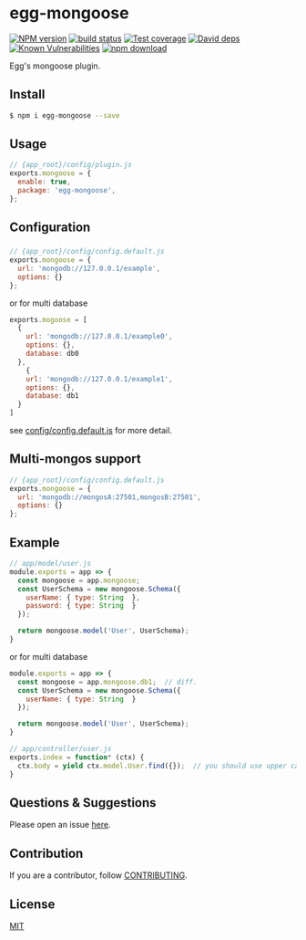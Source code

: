 # egg-mongoose
[![NPM version][npm-image]][npm-url]
[![build status][travis-image]][travis-url]
[![Test coverage][codecov-image]][codecov-url]
[![David deps][david-image]][david-url]
[![Known Vulnerabilities][snyk-image]][snyk-url]
[![npm download][download-image]][download-url]

[npm-image]: https://img.shields.io/npm/v/egg-mongoose.svg?style=flat-square
[npm-url]: https://npmjs.org/package/egg-mongoose
[travis-image]: https://img.shields.io/travis/feng-fu/egg-mongoose.svg?style=flat-square
[travis-url]: https://travis-ci.org/feng-fu/egg-mongoose
[codecov-image]: https://img.shields.io/codecov/c/github/eggjs/egg-mongoose.svg?style=flat-square
[codecov-url]: https://codecov.io/github/eggjs/egg-mongoose?branch=master
[david-image]: https://img.shields.io/david/eggjs/egg-mongoose.svg?style=flat-square
[david-url]: https://david-dm.org/eggjs/egg-mongoose
[snyk-image]: https://snyk.io/test/npm/egg-mongoose/badge.svg?style=flat-square
[snyk-url]: https://snyk.io/test/npm/egg-mongoose
[download-image]: https://img.shields.io/npm/dm/egg-mongoose.svg?style=flat-square
[download-url]: https://npmjs.org/package/egg-mongoose

Egg's mongoose plugin.

## Install

```bash
$ npm i egg-mongoose --save
```

## Usage

```js
// {app_root}/config/plugin.js
exports.mongoose = {
  enable: true,
  package: 'egg-mongoose',
};
```

## Configuration

### 
```js
// {app_root}/config/config.default.js
exports.mongoose = {
  url: 'mongodb://127.0.0.1/example',
  options: {}
};
```

or for multi database

```js
exports.mogoose = [
  {
    url: 'mongodb://127.0.0.1/example0',
    options: {},
    database: db0
  },
    {
    url: 'mongodb://127.0.0.1/example1',
    options: {},
    database: db1
  }
]
```

see [config/config.default.js](config/config.default.js) for more detail.

## Multi-mongos support

```js
// {app_root}/config/config.default.js
exports.mongoose = {
  url: 'mongodb://mongosA:27501,mongosB:27501',
  options: {}
};
```

## Example
```js
// app/model/user.js
module.exports = app => {
  const mongoose = app.mongoose;
  const UserSchema = new mongoose.Schema({
    userName: { type: String  },
    password: { type: String  }
  });

  return mongoose.model('User', UserSchema);
}
```

or for multi database

```js
module.exports = app => {
  const mongoose = app.mongoose.db1;  // diff.
  const UserSchema = new mongoose.Schema({
    userName: { type: String  }
  });

  return mongoose.model('User', UserSchema);
}
```

```js
// app/controller/user.js
exports.index = function* (ctx) {
  ctx.body = yield ctx.model.User.find({});  // you should use upper case to access mongoose model
}
```

## Questions & Suggestions

Please open an issue [here](https://github.com/eggjs/egg-mongoose/issues).

## Contribution

If you are a contributor, follow [CONTRIBUTING](https://eggjs.org/zh-cn/contributing.html).

## License

[MIT](LICENSE)
